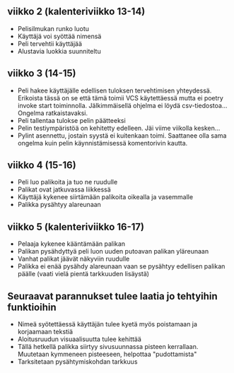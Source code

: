 ## viikko 2 (kalenteriviikko 13-14)
- Pelisilmukan runko luotu
- Käyttäjä voi syöttää nimensä
- Peli tervehtii käyttäjää
- Alustavia luokkia suunniteltu

## viikko 3 (14-15)
- Peli hakee käyttäjälle edellisen tuloksen tervehtimisen yhteydessä. Erikoista tässä on se että tämä toimii VCS
käytettäessä mutta ei poetry invoke start toiminnolla. Jälkimmäisellä ohjelma ei löydä csv-tiedostoa... 
Ongelma ratkaistavaksi.
- Peli tallentaa tulokse pelin päätteeksi
- Pelin testiympäristöä on kehitetty edelleen. Jäi viime viikolla kesken...
- Pylint asennettu, jostain syystä ei kuitenkaan toimi. Saattanee olla sama ongelma kuin pelin käynnistämisessä 
komentorivin kautta.
## viikko 4 (15-16)
- Peli luo palikoita ja tuo ne ruudulle
- Palikat ovat jatkuvassa liikkessä
- Käyttäjä kykenee siirtämään palikoita oikealla ja vasemmalle
- Palikka pysähtyy alareunaan
## viikko 5 (kalenteriviikko 16-17)
- Pelaaja kykenee kääntämään palikan
- Palikan pysähdyttyä peli luon uuden putoavan palikan yläreunaan
- Vanhat palikat jäävät näkyviin ruudulle
- Palikka ei enää pysähdy alareunaan vaan se pysähtyy edellisen palikan päälle (vaati vielä pientä tarkkuuden lisäystä) 

## Seuraavat parannukset tulee laatia jo tehtyihin funktioihin
- Nimeä syötettäessä käyttäjän tulee kyetä myös poistamaan ja korjaamaan tekstiä
- Aloitusruudun visuaalisuutta tulee kehittää
- Tällä hetkellä palikka siirtyy sivusuunnassa pisteen kerrallaan. Muutetaan kymmeneen pisteeseen, helpottaa
"pudottamista"
- Tarksitetaan pysähtymiskohdan tarkkuus

